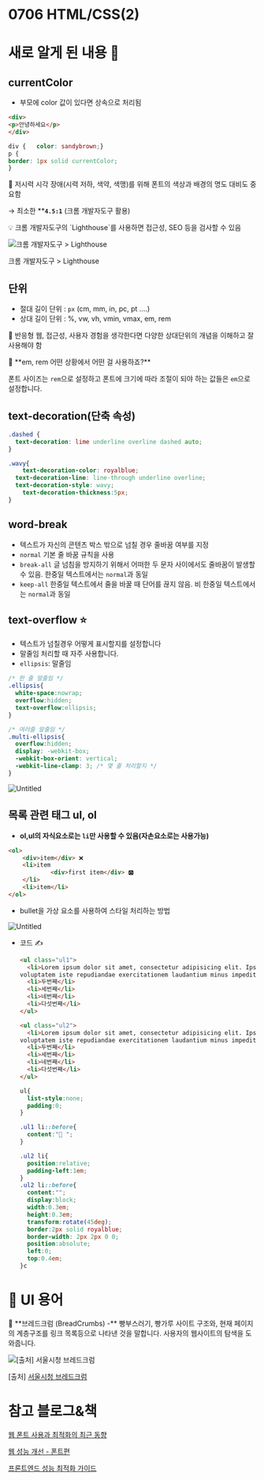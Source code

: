 # 0706 HTML/CSS(2)

# 새로 알게 된 내용 🧐

## currentColor

- 부모에 color 값이 있다면 상속으로 처리됨

```html
<div>
<p>안녕하세요</p>
</div>
```

```css
div {	color: sandybrown;}
p {	
border: 1px solid currentColor;
}
```

🫧 저시력 시각 장애(시력 저하, 색약, 색맹)를 위해 폰트의 색상과 배경의 명도 대비도 중요함

→ 최소한 ****`4.5:1`**  (크롬 개발자도구 활용)

<aside>
💡 크롬 개발자도구의 `Lighthouse`를 사용하면 접근성, SEO 등을 검사할 수 있음

![크롬 개발자도구 > Lighthouse](0706%20HTML%20CSS(2)%20067c2f24a5a24ee7ad5742a56b9cf421/Untitled.png)

크롬 개발자도구 > Lighthouse

</aside>

## 단위

- 절대 길이 단위 : `px` (cm, mm, in, pc, pt ….)
- 상대 길이 단위 : %, vw, vh, vmin, vmax, em, rem

🫧 반응형 웹, 접근성, 사용자 경험을 생각한다면 다양한 상대단위의 개념을 이해하고 잘 사용해야 함

<aside>
🤔 **em, rem 어떤 상황에서 어떤 걸 사용하죠?**

폰트 사이즈는 `rem`으로 설정하고
폰트에 크기에 따라 조절이 되야 하는 값들은 `em`으로 설정합니다.

</aside>

## text-decoration(단축 속성)

```css
.dashed {
  text-decoration: lime underline overline dashed auto;
}

.wavy{
	text-decoration-color: royalblue;
  text-decoration-line: line-through underline overline;
  text-decoration-style: wavy;
	text-decoration-thickness:5px;
}
```

## word-break

- 텍스트가 자신의 콘텐츠 박스 밖으로 넘칠 경우 줄바꿈 여부를 지정
- `normal` 기본 줄 바꿈 규칙을 사용
- `break-all` 글 넘침을 방지하기 위해서 어떠한 두 문자 사이에서도 줄바꿈이 발생할 수 있음. 한중일 텍스트에서는 `normal`과 동일
- `keep-all` 한중일 텍스트에서 줄을 바꿀 때 단어를 끊지 않음. 비 한중일 텍스트에서는 `normal`과 동일

## text-overflow ⭐️

- 텍스트가 넘칠경우 어떻게 표시할지를 설정합니다
- 말줄임 처리할 때 자주 사용합니다.
- `ellipsis`: 말줄임

```css
/* 한 줄 말줄임 */
.ellipsis{
  white-space:nowrap;
  overflow:hidden;
  text-overflow:ellipsis;
}

/* 여러줄 말줄임 */
.multi-ellipsis{
  overflow:hidden;  
  display: -webkit-box;
  -webkit-box-orient: vertical;
  -webkit-line-clamp: 3; /* 몇 줄 처리할지 */
}
```

![Untitled](0706%20HTML%20CSS(2)%20067c2f24a5a24ee7ad5742a56b9cf421/Untitled%201.png)

## 목록 관련 태그 ul, ol

- **ol,ul의 자식요소로는 `li`만 사용할 수 있음(자손요소로는 사용가능)**

```html
<ol>
	<div>item</div> ❌
	<li>item
			<div>first item</div> 🅾️
	</li>
	<li>item</li>
</ol>
```

- bullet을 가상 요소를 사용하여 스타일 처리하는 방법

![Untitled](0706%20HTML%20CSS(2)%20067c2f24a5a24ee7ad5742a56b9cf421/Untitled%202.png)

- 코드 ✍️
    
    ```html
    <ul class="ul1">
      <li>Lorem ipsum dolor sit amet, consectetur adipisicing elit. Ipsam rem, ducimus totam veniam officiis aut libero sed
    voluptatem iste repudiandae exercitationem laudantium minus impedit et. Suscipit debitis nihil fugit quis.</li>
      <li>두번째</li>
      <li>세번째</li>
      <li>네번째</li>
      <li>다섯번째</li>
    </ul>
    
    <ul class="ul2">
      <li>Lorem ipsum dolor sit amet, consectetur adipisicing elit. Ipsam rem, ducimus totam veniam officiis aut libero sed
    voluptatem iste repudiandae exercitationem laudantium minus impedit et. Suscipit debitis nihil fugit quis.</li>
      <li>두번째</li>
      <li>세번째</li>
      <li>네번째</li>
      <li>다섯번째</li>
    </ul>
    ```
    
    ```css
    ul{
      list-style:none;
      padding:0;
    }
    
    .ul1 li::before{
      content:"🥳 ";
    }
    
    .ul2 li{
      position:relative;
      padding-left:1em;
    }
    .ul2 li::before{
      content:"";
      display:block;
      width:0.3em;
      height:0.3em;
      transform:rotate(45deg);
      border:2px solid royalblue;
      border-width: 2px 2px 0 0;
      position:absolute;
      left:0;
      top:0.4em;
    }c
    ```
    

# 🫧 UI 용어

<aside>
🤔 **브레드크럼 (BreadCrumbs) -** 빵부스러기, 빵가루
사이트 구조와, 현재 페이지의 계층구조를 링크 목록등으로 나타낸 것을 말합니다.
사용자의 웹사이트의 탐색을 도와줍니다.

![[출처] [서울시청 브레드크럼](https://www.seoul.go.kr/realmnews/in/list.do)](0706%20HTML%20CSS(2)%20067c2f24a5a24ee7ad5742a56b9cf421/Untitled%203.png)

[출처] [서울시청 브레드크럼](https://www.seoul.go.kr/realmnews/in/list.do)

</aside>

# 참고 블로그&책

[웹 폰트 사용과 최적화의 최근 동향](https://d2.naver.com/helloworld/4969726)

[웹 성능 개선 - 폰트편](https://petaverse.pe.kr/entry/웹-성능-개선-폰트편)

[프론트엔드 성능 최적화 가이드](https://www.aladin.co.kr/shop/wproduct.aspx?ItemId=304371832&start=slayer)